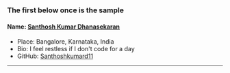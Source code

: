 ### The first below once is the sample
#### Name: [Santhosh Kumar Dhanasekaran](https://github.com/Santhoshkumard11)
- Place: Bangalore, Karnataka, India
- Bio: I feel restless if I don't code for a day
- GitHub: [Santhoshkumard11](https://github.com/Santhoshkumard11)
---------------------------------------------